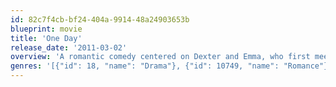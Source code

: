 ```yaml
---
id: 82c7f4cb-bf24-404a-9914-48a24903653b
blueprint: movie
title: 'One Day'
release_date: '2011-03-02'
overview: 'A romantic comedy centered on Dexter and Emma, who first meet during their graduation in 1988 and proceed to keep in touch regularly. The film follows what they do on July 15 annually, usually doing something together.'
genres: '[{"id": 18, "name": "Drama"}, {"id": 10749, "name": "Romance"}]'
---
```

